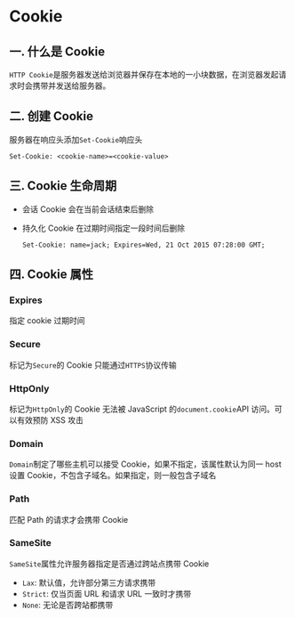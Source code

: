 # Cookie

## 一. 什么是 Cookie

`HTTP Cookie`是服务器发送给浏览器并保存在本地的一小块数据，在浏览器发起请求时会携带并发送给服务器。

## 二. 创建 Cookie

服务器在响应头添加`Set-Cookie`响应头

```http
Set-Cookie: <cookie-name>=<cookie-value>
```

## 三. Cookie 生命周期

- 会话 Cookie 会在当前会话结束后删除

- 持久化 Cookie 在过期时间指定一段时间后删除
  ```http
  Set-Cookie: name=jack; Expires=Wed, 21 Oct 2015 07:28:00 GMT;
  ```

## 四. Cookie 属性

### Expires

指定 cookie 过期时间

### Secure

标记为`Secure`的 Cookie 只能通过`HTTPS`协议传输

### HttpOnly

标记为`HttpOnly`的 Cookie 无法被 JavaScript 的`document.cookie`API 访问。可以有效预防 XSS 攻击

### Domain

`Domain`制定了哪些主机可以接受 Cookie，如果不指定，该属性默认为同一 host 设置 Cookie，不包含子域名。如果指定，则一般包含子域名

### Path

匹配 Path 的请求才会携带 Cookie

### SameSite

`SameSite`属性允许服务器指定是否通过跨站点携带 Cookie

- `Lax`: 默认值，允许部分第三方请求携带
- `Strict`: 仅当页面 URL 和请求 URL 一致时才携带
- `None`: 无论是否跨站都携带

